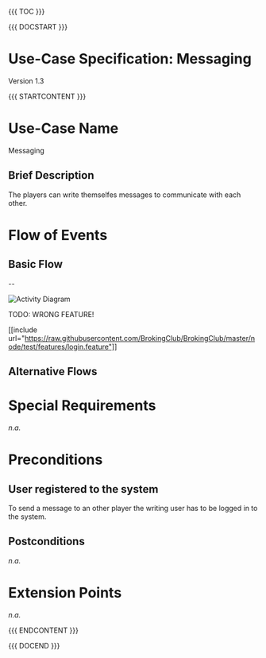{{{ TOC }}}


{{{ DOCSTART }}}

# Use-Case Specification: Messaging

Version 1.3

{{{ STARTCONTENT }}}

# Use-Case Name 
Messaging
## 	Brief Description
The players can write themselfes messages to communicate with each other.

# Flow of Events
## 	Basic Flow

--

![Activity Diagram](http://broking.club/img/doc/ad/ad_ManageStocks.png)

TODO: WRONG FEATURE!

[[include url="https://raw.githubusercontent.com/BrokingClub/BrokingClub/master/node/test/features/login.feature"]]


## 	Alternative Flows

# Special Requirements
*n.a.*

# Preconditions
## User registered to the system
To send a message to an other player the writing user has to be logged in to the system.

## Postconditions
*n.a.*

# Extension Points
*n.a.*

{{{ ENDCONTENT }}}

{{{ DOCEND }}}




